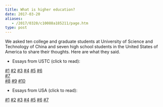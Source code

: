 ```yaml
---
title: What is higher education?
date: 2017-03-20
aliases:
   - /2017/0320/c10088a185211/page.htm
type: post
---
```


We asked ten college and graduate students at University of Science and
Technology of China and seven high school students in the United States of
America to share their thoughts. Here are what they said.

- Essays from USTC (click to read):

[\#1](/meeting/highereducation/ustc1)
[\#2](/meeting/highereducation/ustc2)
[\#3](/meeting/highereducation/ustc3)
[\#4](/meeting/highereducation/ustc4)
[\#5](/meeting/highereducation/ustc5)
[\#6](/meeting/highereducation/ustc6)  
[\#7](/meeting/highereducation/ustc7)  
[\#8](/meeting/highereducation/ustc8)
[\#9](/meeting/highereducation/ustc9)
[\#10](/meeting/highereducation/ustc10)

- Essays from USA (click to read):

[\#1](/meeting/highereducation/usa1)
[\#2](/meeting/highereducation/usa2)
[\#3](/meeting/highereducation/usa3)
[\#4](/meeting/highereducation/usa4)
[\#5](/meeting/highereducation/usa5)
[\#6](/meeting/highereducation/usa6)
[\#7](/meeting/highereducation/usa7)
